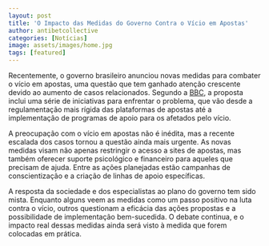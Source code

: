 ```yaml
---
layout: post
title: 'O Impacto das Medidas do Governo Contra o Vício em Apostas'
author: antibetcollective
categories: [Notícias]
image: assets/images/home.jpg
tags: [featured]
---
```


Recentemente, o governo brasileiro anunciou novas medidas para combater o vício em apostas, uma questão que tem ganhado atenção crescente devido ao aumento de casos relacionados. Segundo a [BBC](https://www.bbc.com/portuguese/articles/cy4l4p8dy3lo), a proposta inclui uma série de iniciativas para enfrentar o problema, que vão desde a regulamentação mais rígida das plataformas de apostas até a implementação de programas de apoio para os afetados pelo vício.

A preocupação com o vício em apostas não é inédita, mas a recente escalada dos casos tornou a questão ainda mais urgente. As novas medidas visam não apenas restringir o acesso a sites de apostas, mas também oferecer suporte psicológico e financeiro para aqueles que precisam de ajuda. Entre as ações planejadas estão campanhas de conscientização e a criação de linhas de apoio específicas.

A resposta da sociedade e dos especialistas ao plano do governo tem sido mista. Enquanto alguns veem as medidas como um passo positivo na luta contra o vício, outros questionam a eficácia das ações propostas e a possibilidade de implementação bem-sucedida. O debate continua, e o impacto real dessas medidas ainda será visto à medida que forem colocadas em prática.